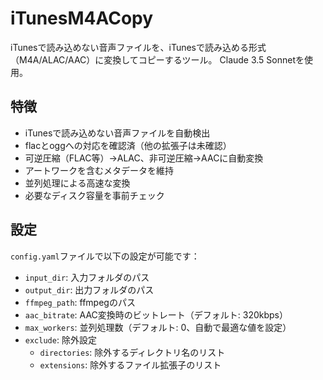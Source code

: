 # iTunesM4ACopy

iTunesで読み込めない音声ファイルを、iTunesで読み込める形式（M4A/ALAC/AAC）に変換してコピーするツール。
Claude 3.5 Sonnetを使用。

## 特徴

- iTunesで読み込めない音声ファイルを自動検出
- flacとoggへの対応を確認済（他の拡張子は未確認）
- 可逆圧縮（FLAC等）→ALAC、非可逆圧縮→AACに自動変換
- アートワークを含むメタデータを維持
- 並列処理による高速な変換
- 必要なディスク容量を事前チェック

## 設定

`config.yaml`ファイルで以下の設定が可能です：

- `input_dir`: 入力フォルダのパス
- `output_dir`: 出力フォルダのパス
- `ffmpeg_path`: ffmpegのパス
- `aac_bitrate`: AAC変換時のビットレート（デフォルト: 320kbps）
- `max_workers`: 並列処理数（デフォルト: 0、自動で最適な値を設定）
- `exclude`: 除外設定
  - `directories`: 除外するディレクトリ名のリスト
  - `extensions`: 除外するファイル拡張子のリスト
